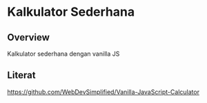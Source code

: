 # Kalkulator Sederhana

## Overview
Kalkulator sederhana dengan vanilla JS

## Literat
https://github.com/WebDevSimplified/Vanilla-JavaScript-Calculator
